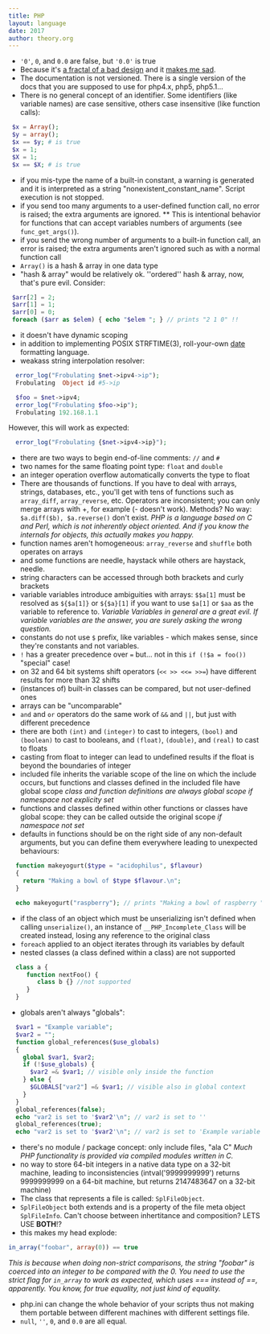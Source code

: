 ```yaml
---
title: PHP
layout: language
date: 2017
author: theory.org
---
```


* `'0'`, `0`, and `0.0` are false, but `'0.0'` is true
* Because it's [a fractal of a bad design](https://eev.ee/blog/2012/04/09/php-a-fractal-of-bad-design/) and it [makes me sad](http://phpsadness.com/).
* The documentation is not versioned. There is a single version of the docs that you are supposed to use for php4.x, php5, php5.1...
* There is no general concept of an identifier. Some identifiers (like variable names) are case sensitive, others case insensitive (like function calls):

```php
 $x = Array();
 $y = array();
 $x == $y; # is true
 $x = 1;
 $X = 1;
 $x == $X; # is true
```

* if you mis-type the name of a built-in constant, a warning is generated and it is interpreted as a string "nonexistent_constant_name". Script execution is not stopped.
* if you send too many arguments to a user-defined function call, no error is raised; the extra arguments are ignored.
** This is intentional behavior for functions that can accept variables numbers of arguments (see `func_get_args()`).
* if you send the wrong number of arguments to a built-in function call, an error is raised; the extra arguments aren't ignored such as with a normal function call
* `Array()` is a hash & array in one data type
* "hash & array" would be relatively ok. ''ordered'' hash & array, now, that's pure evil. Consider:

```php
 $arr[2] = 2;
 $arr[1] = 1;
 $arr[0] = 0;
 foreach ($arr as $elem) { echo "$elem "; } // prints "2 1 0" !!
```

* it doesn't have dynamic scoping
* in addition to implementing POSIX STRFTIME(3), roll-your-own [date](http://php.net/manual/en/function.date.php) formatting language.
* weakass string interpolation resolver:

```php
  error_log("Frobulating $net->ipv4->ip");
  Frobulating  Object id #5->ip

  $foo = $net->ipv4;
  error_log("Frobulating $foo->ip");
  Frobulating 192.168.1.1
```

However, this will work as expected:

```php
  error_log("Frobulating {$net->ipv4->ip}");
```

* there are two ways to begin end-of-line comments: `//` and `#`
* two names for the same floating point type: `float` and `double`
* an integer operation overflow automatically converts the type to float
* There are thousands of functions. If you have to deal with arrays, strings, databases, etc.,
you'll get with tens of functions such as `array_diff`, `array_reverse`, etc.
Operators are inconsistent; you can only merge arrays with +, for example (- doesn't work).
Methods? No way: `$a.diff($b), $a.reverse()` don't exist.
_PHP is a language based on C and Perl, which is not inherently object oriented. And if you know the internals for objects, this actually makes you happy._
* function names aren't homogeneous: `array_reverse` and `shuffle` both operates on arrays
* and some functions are needle, haystack while others are haystack, needle.
* string characters can be accessed through both brackets and curly brackets
* variable variables introduce ambiguities with arrays: `$$a[1]` must be resolved as `${$a[1]}` or `${$a}[1]` if you want to use `$a[1]` or `$aa` as the variable to reference to.
_Variable Variables in general are a great evil. If variable variables are the answer, you are surely asking the wrong question._
* constants do not use `$` prefix, like variables - which makes sense, since they're constants and not variables.
* `!` has a greater precedence over `=` but... not in this `if (!$a = foo())` "special" case!
* on 32 and 64 bit systems shift operators (`<< >> <<= >>=`) have different results for more than 32 shifts
* (instances of) built-in classes can be compared, but not user-defined ones
* arrays can be "uncomparable"
* `and` and `or` operators do the same work of `&&` and `||`, but just with different precedence
* there are both `(int)` and `(integer)` to cast to integers, `(bool)` and `(boolean)` to cast to booleans, and `(float)`, `(double)`, and `(real)` to cast to floats
* casting from float to integer can lead to undefined results if the float is beyond the boundaries of integer
* included file inherits the variable scope of the line on which the include occurs, but functions and classes defined in the included file have global scope
_class and function definitions are always global scope if namespace not explicity set_
* functions and classes defined within other functions or classes have global scope: they can be called outside the original scope _if namespace not set_
* defaults in functions should be on the right side of any non-default arguments, but you can define them everywhere leading to unexpected behaviours:
```php
  function makeyogurt($type = "acidophilus", $flavour)
  {
    return "Making a bowl of $type $flavour.\n";
  }

  echo makeyogurt("raspberry"); // prints "Making a bowl of raspberry ". Only a warning will be generated
```
* if the class of an object which must be unserializing isn't defined when calling `unserialize()`,
an instance of `__PHP_Incomplete_Class` will be created instead, losing any reference to the original class
* `foreach` applied to an object iterates through its variables by default
* nested classes (a class defined within a class) are not supported
```php
  class a {
     function nextFoo() {
        class b {} //not supported
     }
  }
```
* globals aren't always "globals":
```php
  $var1 = "Example variable";
  $var2 = "";
  function global_references($use_globals)
  {
    global $var1, $var2;
    if (!$use_globals) {
      $var2 =& $var1; // visible only inside the function
    } else {
      $GLOBALS["var2"] =& $var1; // visible also in global context
    }
  }
  global_references(false);
  echo "var2 is set to '$var2'\n"; // var2 is set to ''
  global_references(true);
  echo "var2 is set to '$var2'\n"; // var2 is set to 'Example variable'
```
* there's no module / package concept: only include files, "ala C" _Much PHP functionality is provided via compiled modules written in C._
* no way to store 64-bit integers in a native data type on a 32-bit machine,
leading to inconsistencies (intval('9999999999') returns 9999999999 on a 64-bit machine, but returns 2147483647 on a 32-bit machine)
* The class that represents a file is called: `SplFileObject`.
* `SplFileObject` both extends and is a property of the file meta object `SplFileInfo`. Can't choose between inhertitance and composition? LETS USE **BOTH**!?
* this makes my head explode:
```php
in_array("foobar", array(0)) == true
```
_This is because when doing non-strict comparisons, the string "foobar" is coerced into an integer to be compared with the 0. You need to use the strict flag for `in_array` to work as expected, which uses === instead of ==, apparently. You know, for true equality, not just kind of equality._
* php.ini can change the whole behavior of your scripts thus not making them portable between different machines with different settings file.
* `null`, `''`, `0`, and `0.0` are all equal.


